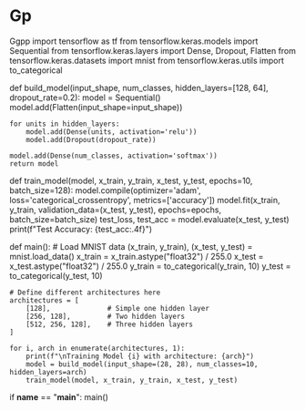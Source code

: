 # Gp
Ggpp
import tensorflow as tf
from tensorflow.keras.models import Sequential
from tensorflow.keras.layers import Dense, Dropout, Flatten
from tensorflow.keras.datasets import mnist
from tensorflow.keras.utils import to_categorical

def build_model(input_shape, num_classes, hidden_layers=[128, 64], dropout_rate=0.2):
    model = Sequential()
    model.add(Flatten(input_shape=input_shape))
    
    for units in hidden_layers:
        model.add(Dense(units, activation='relu'))
        model.add(Dropout(dropout_rate))
    
    model.add(Dense(num_classes, activation='softmax'))
    return model

def train_model(model, x_train, y_train, x_test, y_test, epochs=10, batch_size=128):
    model.compile(optimizer='adam', loss='categorical_crossentropy', metrics=['accuracy'])
    model.fit(x_train, y_train, validation_data=(x_test, y_test), epochs=epochs, batch_size=batch_size)
    test_loss, test_acc = model.evaluate(x_test, y_test)
    print(f"Test Accuracy: {test_acc:.4f}")

def main():
    # Load MNIST data
    (x_train, y_train), (x_test, y_test) = mnist.load_data()
    x_train = x_train.astype("float32") / 255.0
    x_test = x_test.astype("float32") / 255.0
    y_train = to_categorical(y_train, 10)
    y_test = to_categorical(y_test, 10)

    # Define different architectures here
    architectures = [
        [128],              # Simple one hidden layer
        [256, 128],         # Two hidden layers
        [512, 256, 128],    # Three hidden layers
    ]

    for i, arch in enumerate(architectures, 1):
        print(f"\nTraining Model {i} with architecture: {arch}")
        model = build_model(input_shape=(28, 28), num_classes=10, hidden_layers=arch)
        train_model(model, x_train, y_train, x_test, y_test)

if __name__ == "__main__":
    main()
